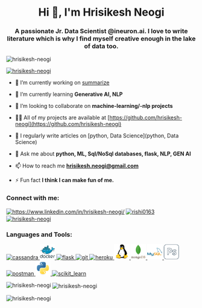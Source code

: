 <h1 align="center">Hi 👋, I'm Hrisikesh Neogi</h1>
<h3 align="center">A passionate Jr. Data Scientist @ineuron.ai. I love to write literature which is why I find myself creative enough in the lake of data too.</h3>

<p align="left"> <img src="https://komarev.com/ghpvc/?username=hrisikesh-neogi&label=Profile%20views&color=0e75b6&style=flat" alt="hrisikesh-neogi" /> </p>

<p align="left"> <a href="https://github.com/ryo-ma/github-profile-trophy"><img src="https://github-profile-trophy.vercel.app/?username=hrisikesh-neogi" alt="hrisikesh-neogi" /></a> </p>

- 🔭 I’m currently working on [summarize](https://github.com/hrisikesh-neogi/summarizer)

- 🌱 I’m currently learning **Generative AI, NLP**

- 👯 I’m looking to collaborate on **machine-learning/-nlp projects**

- 👨‍💻 All of my projects are available at [https://github.com/hrisikesh-neogi](https://github.com/hrisikesh-neogi)

- 📝 I regularly write articles on [python, Data Science](python, Data Science)

- 💬 Ask me about **python, ML, Sql/NoSql databases, flask, NLP, GEN AI**

- 📫 How to reach me **hrisikesh.neogi@gmail.com**

- ⚡ Fun fact **I think I can make fun of me.**

<h3 align="left">Connect with me:</h3>
<p align="left">
<a href="https://linkedin.com/in/https://www.linkedin.com/in/hrisikesh-neogi/" target="blank"><img align="center" src="https://raw.githubusercontent.com/rahuldkjain/github-profile-readme-generator/master/src/images/icons/Social/linked-in-alt.svg" alt="https://www.linkedin.com/in/hrisikesh-neogi/" height="30" width="40" /></a>
<a href="https://fb.com/rishi0163" target="blank"><img align="center" src="https://raw.githubusercontent.com/rahuldkjain/github-profile-readme-generator/master/src/images/icons/Social/facebook.svg" alt="rishi0163" height="30" width="40" /></a>
<a href="https://instagram.com/hrisikesh-neogi" target="blank"><img align="center" src="https://raw.githubusercontent.com/rahuldkjain/github-profile-readme-generator/master/src/images/icons/Social/instagram.svg" alt="hrisikesh-neogi" height="30" width="40" /></a>
</p>

<h3 align="left">Languages and Tools:</h3>
<p align="left"> <a href="https://cassandra.apache.org/" target="_blank" rel="noreferrer"> <img src="https://www.vectorlogo.zone/logos/apache_cassandra/apache_cassandra-icon.svg" alt="cassandra" width="40" height="40"/> </a> <a href="https://www.docker.com/" target="_blank" rel="noreferrer"> <img src="https://raw.githubusercontent.com/devicons/devicon/master/icons/docker/docker-original-wordmark.svg" alt="docker" width="40" height="40"/> </a> <a href="https://flask.palletsprojects.com/" target="_blank" rel="noreferrer"> <img src="https://www.vectorlogo.zone/logos/pocoo_flask/pocoo_flask-icon.svg" alt="flask" width="40" height="40"/> </a> <a href="https://git-scm.com/" target="_blank" rel="noreferrer"> <img src="https://www.vectorlogo.zone/logos/git-scm/git-scm-icon.svg" alt="git" width="40" height="40"/> </a> <a href="https://heroku.com" target="_blank" rel="noreferrer"> <img src="https://www.vectorlogo.zone/logos/heroku/heroku-icon.svg" alt="heroku" width="40" height="40"/> </a> <a href="https://www.linux.org/" target="_blank" rel="noreferrer"> <img src="https://raw.githubusercontent.com/devicons/devicon/master/icons/linux/linux-original.svg" alt="linux" width="40" height="40"/> </a> <a href="https://www.mongodb.com/" target="_blank" rel="noreferrer"> <img src="https://raw.githubusercontent.com/devicons/devicon/master/icons/mongodb/mongodb-original-wordmark.svg" alt="mongodb" width="40" height="40"/> </a> <a href="https://www.mysql.com/" target="_blank" rel="noreferrer"> <img src="https://raw.githubusercontent.com/devicons/devicon/master/icons/mysql/mysql-original-wordmark.svg" alt="mysql" width="40" height="40"/> </a> <a href="https://www.photoshop.com/en" target="_blank" rel="noreferrer"> <img src="https://raw.githubusercontent.com/devicons/devicon/master/icons/photoshop/photoshop-line.svg" alt="photoshop" width="40" height="40"/> </a> <a href="https://postman.com" target="_blank" rel="noreferrer"> <img src="https://www.vectorlogo.zone/logos/getpostman/getpostman-icon.svg" alt="postman" width="40" height="40"/> </a> <a href="https://www.python.org" target="_blank" rel="noreferrer"> <img src="https://raw.githubusercontent.com/devicons/devicon/master/icons/python/python-original.svg" alt="python" width="40" height="40"/> </a> <a href="https://scikit-learn.org/" target="_blank" rel="noreferrer"> <img src="https://upload.wikimedia.org/wikipedia/commons/0/05/Scikit_learn_logo_small.svg" alt="scikit_learn" width="40" height="40"/> </a> </p>

<p><img align="left" src="https://github-readme-stats.vercel.app/api/top-langs?username=hrisikesh-neogi&show_icons=true&theme=dracula&title_color=1396d8&text_color=ffffff&locale=en&layout=compact" alt="hrisikesh-neogi" /></p>

<p>&nbsp;<img align="center" src="https://github-readme-stats.vercel.app/api?username=hrisikesh-neogi&show_icons=true&locale=en" alt="hrisikesh-neogi" /></p>

<p><img align="center" src="https://github-readme-streak-stats.herokuapp.com/?user=hrisikesh-neogi&theme=dark" alt="hrisikesh-neogi" /></p>

